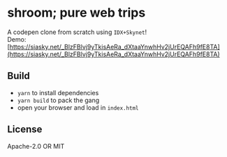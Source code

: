 # shroom; pure web trips 
A codepen clone from scratch using `IDX+Skynet`!  
Demo: [https://siasky.net/_BlzFBlvj9yTkisAeRa_dXtaaYnwhHv2jUrEQAFh9fE8TA](https://siasky.net/_BlzFBlvj9yTkisAeRa_dXtaaYnwhHv2jUrEQAFh9fE8TA)  

## Build
- `yarn` to install dependencies
- `yarn build` to pack the gang
- open your browser and load in `index.html`
## License

Apache-2.0 OR MIT
